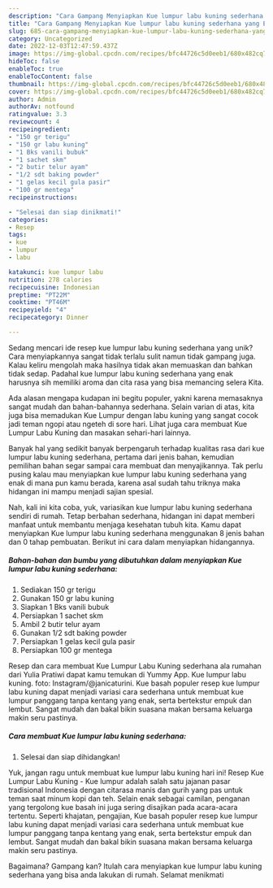 ```yaml
---
description: "Cara Gampang Menyiapkan Kue lumpur labu kuning sederhana yang Enak"
title: "Cara Gampang Menyiapkan Kue lumpur labu kuning sederhana yang Enak"
slug: 685-cara-gampang-menyiapkan-kue-lumpur-labu-kuning-sederhana-yang-enak
category: Uncategorized
date: 2022-12-03T12:47:59.437Z
image: https://img-global.cpcdn.com/recipes/bfc44726c5d0eeb1/680x482cq70/kue-lumpur-labu-kuning-sederhana-foto-resep-utama.jpg
hideToc: false
enableToc: true
enableTocContent: false
thumbnail: https://img-global.cpcdn.com/recipes/bfc44726c5d0eeb1/680x482cq70/kue-lumpur-labu-kuning-sederhana-foto-resep-utama.jpg
cover: https://img-global.cpcdn.com/recipes/bfc44726c5d0eeb1/680x482cq70/kue-lumpur-labu-kuning-sederhana-foto-resep-utama.jpg
author: Admin
authorAv: notfound
ratingvalue: 3.3
reviewcount: 4
recipeingredient:
- "150 gr terigu"
- "150 gr labu kuning"
- "1 Bks vanili bubuk"
- "1 sachet skm"
- "2 butir telur ayam"
- "1/2 sdt baking powder"
- "1 gelas kecil gula pasir"
- "100 gr mentega"
recipeinstructions:

- "Selesai dan siap dinikmati!"
categories:
- Resep
tags:
- kue
- lumpur
- labu

katakunci: kue lumpur labu 
nutrition: 278 calories
recipecuisine: Indonesian
preptime: "PT22M"
cooktime: "PT46M"
recipeyield: "4"
recipecategory: Dinner

---
```





Sedang mencari ide resep kue lumpur labu kuning sederhana yang unik? Cara menyiapkannya sangat tidak terlalu sulit namun tidak gampang juga. Kalau keliru mengolah maka hasilnya tidak akan memuaskan dan bahkan tidak sedap. Padahal kue lumpur labu kuning sederhana yang enak harusnya sih memiliki aroma dan cita rasa yang bisa memancing selera Kita.





Ada alasan mengapa kudapan ini begitu populer, yakni karena memasaknya sangat mudah dan bahan-bahannya sederhana. Selain varian di atas, kita juga bisa memadukan Kue Lumpur dengan labu kuning yang sangat cocok jadi teman ngopi atau ngeteh di sore hari. Lihat juga cara membuat Kue Lumpur Labu Kuning dan masakan sehari-hari lainnya.

Banyak hal yang sedikit banyak berpengaruh terhadap kualitas rasa dari kue lumpur labu kuning sederhana, pertama dari jenis bahan, kemudian pemilihan bahan segar sampai cara membuat dan menyajikannya. Tak perlu pusing kalau mau menyiapkan kue lumpur labu kuning sederhana yang enak di mana pun kamu berada, karena asal sudah tahu triknya maka hidangan ini mampu menjadi sajian spesial.






Nah, kali ini kita coba, yuk, variasikan kue lumpur labu kuning sederhana sendiri di rumah. Tetap berbahan sederhana, hidangan ini dapat memberi manfaat untuk membantu menjaga kesehatan tubuh kita. Kamu dapat menyiapkan Kue lumpur labu kuning sederhana menggunakan 8 jenis bahan dan 0 tahap pembuatan. Berikut ini cara dalam menyiapkan hidangannya.

<!--inarticleads1-->

##### Bahan-bahan dan bumbu yang dibutuhkan dalam menyiapkan Kue lumpur labu kuning sederhana:

1. Sediakan 150 gr terigu
1. Gunakan 150 gr labu kuning
1. Siapkan 1 Bks vanili bubuk
1. Persiapkan 1 sachet skm
1. Ambil 2 butir telur ayam
1. Gunakan 1/2 sdt baking powder
1. Persiapkan 1 gelas kecil gula pasir
1. Persiapkan 100 gr mentega


Resep dan cara membuat Kue Lumpur Labu Kuning sederhana ala rumahan dari Yulia Pratiwi dapat kamu temukan di Yummy App. Kue lumpur labu kuning. foto: Instagram/@janicaturini. Kue basah populer resep kue lumpur labu kuning dapat menjadi variasi cara sederhana untuk membuat kue lumpur panggang tanpa kentang yang enak, serta bertekstur empuk dan lembut. Sangat mudah dan bakal bikin suasana makan bersama keluarga makin seru pastinya. 

<!--inarticleads2-->

##### Cara membuat Kue lumpur labu kuning sederhana:


1. Selesai dan siap dihidangkan!

Yuk, jangan ragu untuk membuat kue lumpur labu kuning hari ini! Resep Kue Lumpur Labu Kuning - Kue lumpur adalah salah satu jajanan pasar tradisional Indonesia dengan citarasa manis dan gurih yang pas untuk teman saat minum kopi dan teh. Selain enak sebagai camilan, penganan yang tergolong kue basah ini juga sering disajikan pada acara-acara tertentu. Seperti khajatan, pengajian, Kue basah populer resep kue lumpur labu kuning dapat menjadi variasi cara sederhana untuk membuat kue lumpur panggang tanpa kentang yang enak, serta bertekstur empuk dan lembut. Sangat mudah dan bakal bikin suasana makan bersama keluarga makin seru pastinya. 

Bagaimana? Gampang kan? Itulah cara menyiapkan kue lumpur labu kuning sederhana yang bisa anda lakukan di rumah. Selamat menikmati
